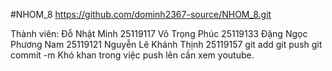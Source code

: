 #NHOM_8
https://github.com/dominh2367-source/NHOM_8.git

Thành viên:
Đỗ Nhật Minh 25119117
Võ Trọng Phúc 25119133
Đặng Ngọc Phương Nam 25119121
Nguyễn Lê Khánh Thịnh 25119157
git add
git push
git commit -m
Khó khan trong việc push lên cần xem youtube.





